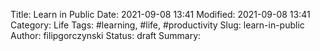 Title: Learn in Public
Date: 2021-09-08 13:41
Modified: 2021-09-08 13:41
Category: Life
Tags: #learning, #life, #productivity
Slug: learn-in-public
Author: filipgorczynski
Status: draft
Summary: 